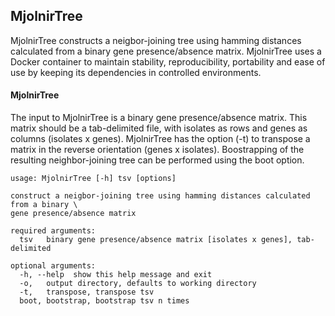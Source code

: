 ## MjolnirTree

MjolnirTree constructs a neigbor-joining tree using hamming distances calculated from a binary gene presence/absence matrix. MjolnirTree uses a Docker container to maintain stability, reproducibility, portability and ease of use by keeping its dependencies in controlled environments.

#### MjolnirTree

The input to MjolnirTree is a binary gene presence/absence matrix. This matrix should be a tab-delimited file, with isolates as rows and genes as columns (isolates x genes). MjolnirTree has the option (-t) to transpose a matrix in the reverse orientation (genes x isolates). Boostrapping of the resulting neighbor-joining tree can be performed using the boot option.

```
usage: MjolnirTree [-h] tsv [options]

construct a neigbor-joining tree using hamming distances calculated from a binary \
gene presence/absence matrix

required arguments:
  tsv   binary gene presence/absence matrix [isolates x genes], tab-delimited

optional arguments:
  -h, --help  show this help message and exit
  -o,   output directory, defaults to working directory
  -t,   transpose, transpose tsv
  boot, bootstrap, bootstrap tsv n times
```
